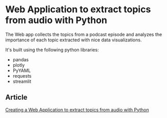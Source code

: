 # Web Application to extract topics from audio with Python

The Web app collects the topics from a podcast episode and analyzes the importance of each topic extracted with nice data visualizations.

It's built using the following python libraries:
* pandas
* plotly
* PyYAML
* requests
* streamlit

## Article

[Creating a Web Application to extract topics from audio with Python](https://towardsdatascience.com/creating-a-web-application-to-extract-topics-from-audio-with-python-21c3f541f3ca?sk=0e7a46d1e4223e66c8bd5f11138c2763)

